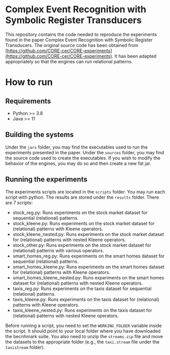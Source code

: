 # Complex Event Recognition with Symbolic Register Transducers

This repository contains the code needed to reproduce the experiments found in the paper Complex Event Recognition with Symbolic Register Transducers.
The original source code has been obtained from [https://github.com/CORE-cer/CORE-experiments](https://github.com/CORE-cer/CORE-experiments).
It has been adapted appropriately so that the engines can run relational patterns.

# How to run

## Requirements

- Python >= 3.8
- Java >= 11

## Building the systems

Under the ```jars``` folder, you may find the executables used to run the experiments presented in the paper.
Under the ```sources``` folder, you may find the source code used to create the executables.
If you wish to modify the behavior of the engines, you may do so and then create a new fat jar.

## Running the experiments

The experiments scripts are located in the ```scripts``` folder. You may run each script with python. The results are stored under the ```results``` folder.
There are 7 scripts:
 - stock_reg.py: Runs experiments on the stock market dataset for sequential (relational) patterns.
 - stock_kleene.py: Runs experiments on the stock market dataset for (relational) patterns with Kleene operators.
 - stock_kleene_nested.py: Runs experiments on the stock market dataset for (relational) patterns with nested Kleene operators.
 - stock_other.py: Runs experiments on the stock market dataset for (relational) patterns with various operators.
 - smart_homes_reg.py: Runs experiments on the smart homes dataset for sequential (relational) patterns.
 - smart_homes_kleene.py: Runs experiments on the smart homes dataset for (relational) patterns with Kleene operators.
 - smart_homes_kleene_nested.py: Runs experiments on the smart homes dataset for (relational) patterns with nested Kleene operators.
 - taxis_reg.py: Runs experiments on the taxis dataset for sequential (relational) patterns.
 - taxis_kleene.py: Runs experiments on the taxis dataset for (relational) patterns with Kleene operators.
 - taxis_kleene_nested.py: Runs experiments on the taxis dataset for (relational) patterns with nested Kleene operators.

Before running a script, you need to set the ```WORKING_FOLDER``` variable inside the script. It should point to your local folder where you have downloaded the becnhmark suite.
You also need to unzip the ```streams.zip``` file and move the datasets to the appropriate folder (e.g., the ```taxi.stream``` file under the ```taxistream``` folder).
